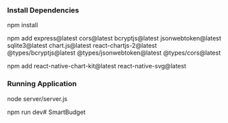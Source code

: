 ### Install Dependencies
npm install

npm add express@latest cors@latest bcryptjs@latest jsonwebtoken@latest sqlite3@latest chart.js@latest react-chartjs-2@latest @types/bcryptjs@latest @types/jsonwebtoken@latest @types/cors@latest

npm add react-native-chart-kit@latest react-native-svg@latest

### Running Application
node server/server.js

npm run dev# SmartBudget
